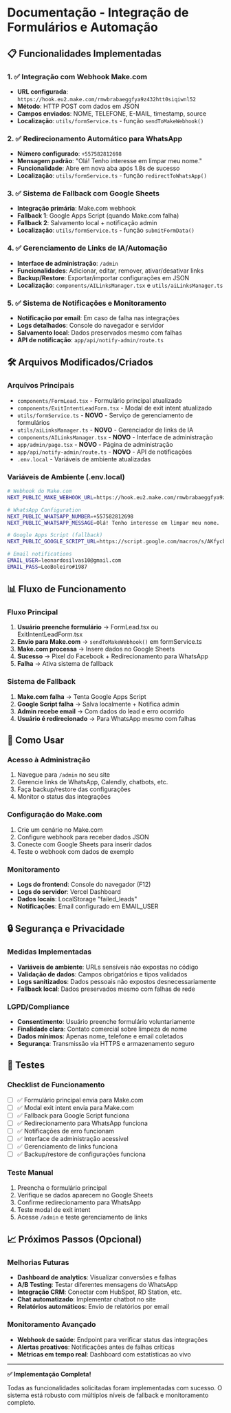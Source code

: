 # Documentação - Integração de Formulários e Automação

## 📋 Funcionalidades Implementadas

### 1. ✅ Integração com Webhook Make.com
- **URL configurada**: `https://hook.eu2.make.com/rmwbrabaeggfya9z432htt0siqiwnl52`
- **Método**: HTTP POST com dados em JSON
- **Campos enviados**: NOME, TELEFONE, E-MAIL, timestamp, source
- **Localização**: `utils/formService.ts` - função `sendToMakeWebhook()`

### 2. ✅ Redirecionamento Automático para WhatsApp  
- **Número configurado**: `+557582812698`
- **Mensagem padrão**: "Olá! Tenho interesse em limpar meu nome."
- **Funcionalidade**: Abre em nova aba após 1.8s de sucesso
- **Localização**: `utils/formService.ts` - função `redirectToWhatsApp()`

### 3. ✅ Sistema de Fallback com Google Sheets
- **Integração primária**: Make.com webhook
- **Fallback 1**: Google Apps Script (quando Make.com falha)
- **Fallback 2**: Salvamento local + notificação admin
- **Localização**: `utils/formService.ts` - função `submitFormData()`

### 4. ✅ Gerenciamento de Links de IA/Automação
- **Interface de administração**: `/admin`
- **Funcionalidades**: Adicionar, editar, remover, ativar/desativar links
- **Backup/Restore**: Exportar/importar configurações em JSON
- **Localização**: `components/AILinksManager.tsx` e `utils/aiLinksManager.ts`

### 5. ✅ Sistema de Notificações e Monitoramento
- **Notificação por email**: Em caso de falha nas integrações
- **Logs detalhados**: Console do navegador e servidor
- **Salvamento local**: Dados preservados mesmo com falhas
- **API de notificação**: `app/api/notify-admin/route.ts`

## 🛠️ Arquivos Modificados/Criados

### Arquivos Principais
- `components/FormLead.tsx` - Formulário principal atualizado
- `components/ExitIntentLeadForm.tsx` - Modal de exit intent atualizado
- `utils/formService.ts` - **NOVO** - Serviço de gerenciamento de formulários
- `utils/aiLinksManager.ts` - **NOVO** - Gerenciador de links de IA
- `components/AILinksManager.tsx` - **NOVO** - Interface de administração
- `app/admin/page.tsx` - **NOVO** - Página de administração
- `app/api/notify-admin/route.ts` - **NOVO** - API de notificações
- `.env.local` - Variáveis de ambiente atualizadas

### Variáveis de Ambiente (.env.local)
```bash
# Webhook do Make.com
NEXT_PUBLIC_MAKE_WEBHOOK_URL=https://hook.eu2.make.com/rmwbrabaeggfya9z432htt0siqiwnl52

# WhatsApp Configuration  
NEXT_PUBLIC_WHATSAPP_NUMBER=+557582812698
NEXT_PUBLIC_WHATSAPP_MESSAGE=Olá! Tenho interesse em limpar meu nome.

# Google Apps Script (fallback)
NEXT_PUBLIC_GOOGLE_SCRIPT_URL=https://script.google.com/macros/s/AKfycbzu62ouQCWjAx-mTKm4StLhCQu6j_m2uGCAVOLn104Uy7TpbPIGssCEQ5i__TINZI9mSQ/exec

# Email notifications
EMAIL_USER=leonardosilvas10@gmail.com
EMAIL_PASS=LeoBoleiro#1987
```

## 📊 Fluxo de Funcionamento

### Fluxo Principal
1. **Usuário preenche formulário** → FormLead.tsx ou ExitIntentLeadForm.tsx
2. **Envio para Make.com** → `sendToMakeWebhook()` em formService.ts
3. **Make.com processa** → Insere dados no Google Sheets
4. **Sucesso** → Pixel do Facebook + Redirecionamento para WhatsApp
5. **Falha** → Ativa sistema de fallback

### Sistema de Fallback
1. **Make.com falha** → Tenta Google Apps Script
2. **Google Script falha** → Salva localmente + Notifica admin
3. **Admin recebe email** → Com dados do lead e erro ocorrido
4. **Usuário é redirecionado** → Para WhatsApp mesmo com falhas

## 🔧 Como Usar

### Acesso à Administração
1. Navegue para `/admin` no seu site
2. Gerencie links de WhatsApp, Calendly, chatbots, etc.
3. Faça backup/restore das configurações
4. Monitor o status das integrações

### Configuração do Make.com
1. Crie um cenário no Make.com
2. Configure webhook para receber dados JSON
3. Conecte com Google Sheets para inserir dados
4. Teste o webhook com dados de exemplo

### Monitoramento
- **Logs do frontend**: Console do navegador (F12)
- **Logs do servidor**: Vercel Dashboard
- **Dados locais**: LocalStorage "failed_leads"
- **Notificações**: Email configurado em EMAIL_USER

## 🔒 Segurança e Privacidade

### Medidas Implementadas
- **Variáveis de ambiente**: URLs sensíveis não expostas no código
- **Validação de dados**: Campos obrigatórios e tipos validados
- **Logs sanitizados**: Dados pessoais não expostos desnecessariamente
- **Fallback local**: Dados preservados mesmo com falhas de rede

### LGPD/Compliance
- **Consentimento**: Usuário preenche formulário voluntariamente
- **Finalidade clara**: Contato comercial sobre limpeza de nome
- **Dados mínimos**: Apenas nome, telefone e email coletados
- **Segurança**: Transmissão via HTTPS e armazenamento seguro

## 🧪 Testes

### Checklist de Funcionamento
- [ ] ✅ Formulário principal envia para Make.com
- [ ] ✅ Modal exit intent envia para Make.com  
- [ ] ✅ Fallback para Google Script funciona
- [ ] ✅ Redirecionamento para WhatsApp funciona
- [ ] ✅ Notificações de erro funcionam
- [ ] ✅ Interface de administração acessível
- [ ] ✅ Gerenciamento de links funciona
- [ ] ✅ Backup/restore de configurações funciona

### Teste Manual
1. Preencha o formulário principal
2. Verifique se dados aparecem no Google Sheets
3. Confirme redirecionamento para WhatsApp
4. Teste modal de exit intent
5. Acesse `/admin` e teste gerenciamento de links

## 📈 Próximos Passos (Opcional)

### Melhorias Futuras
- **Dashboard de analytics**: Visualizar conversões e falhas
- **A/B Testing**: Testar diferentes mensagens do WhatsApp
- **Integração CRM**: Conectar com HubSpot, RD Station, etc.
- **Chat automatizado**: Implementar chatbot no site
- **Relatórios automáticos**: Envio de relatórios por email

### Monitoramento Avançado
- **Webhook de saúde**: Endpoint para verificar status das integrações
- **Alertas proativos**: Notificações antes de falhas críticas
- **Métricas em tempo real**: Dashboard com estatísticas ao vivo

---

**✅ Implementação Completa!** 

Todas as funcionalidades solicitadas foram implementadas com sucesso. O sistema está robusto com múltiplos níveis de fallback e monitoramento completo.
